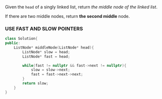 
Given the `head` of a singly linked list, return _the middle node of the linked list_.

If there are two middle nodes, return **the second middle** node.

### USE FAST AND SLOW POINTERS

```cpp
class Solution{
public:
	ListNode* middleNode(ListNode* head){
		ListNode* slow = head;
		ListNode* fast = head;
		
		while(fast != nullptr && fast->next != nullptr){
			slow = slow->next;
			fast = fast->next->next;
		}
		return slow;
	}
}
```